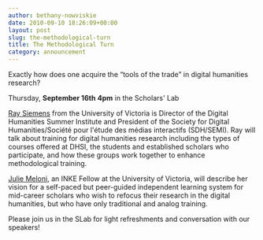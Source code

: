 ```yaml
---
author: bethany-nowviskie
date: 2010-09-10 18:26:09+00:00
layout: post
slug: the-methodological-turn
title: The Methodological Turn
category: announcement
---
```


Exactly how does one acquire the “tools of the trade” in digital humanities research?

Thursday, **September 16th**
**4pm** in the Scholars' Lab

[Ray Siemens](http://web.uvic.ca/~siemens/) from the University of Victoria is Director of the Digital Humanities Summer Institute and President of the Society for Digital Humanities/Société pour l'étude des médias interactifs (SDH/SEMI). Ray will talk about training for digital humanities research including the types of courses offered at DHSI, the students and established scholars who participate, and how these groups work together to enhance methodological training.

[Julie Meloni](http://www.academicsandbox.com/), an INKE Fellow at the University of Victoria, will describe her vision for a self-paced but peer-guided independent learning system for mid-career scholars who wish to refocus their research in the digital humanities, but who have only traditional and analog training.

Please join us in the SLab for light refreshments and conversation with our speakers!
